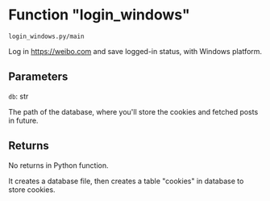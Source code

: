 # Function "login_windows"

`login_windows.py/main`

Log in https://weibo.com and save logged-in status, with Windows platform.

## Parameters

`db`: str

The path of the database, where you'll store the cookies and fetched posts in future.

## Returns

No returns in Python function.

It creates a database file, then creates a table "cookies" in database to store cookies.
